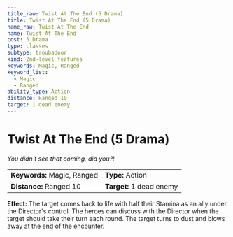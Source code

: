 ```yaml
---
title_raw: Twist At The End (5 Drama)
title: Twist At The End (5 Drama)
name_raw: Twist At The End
name: Twist At The End
cost: 5 Drama
type: classes
subtype: troubadour
kind: 2nd-level features
keywords: Magic, Ranged
keyword_list:
  - Magic
  - Ranged
ability_type: Action
distance: Ranged 10
target: 1 dead enemy
---
```


# Twist At The End (5 Drama)

*You didn't see that coming, did you?!*

|                             |                          |
| :-------------------------- | :----------------------- |
| **Keywords:** Magic, Ranged | **Type:** Action         |
| **Distance:** Ranged 10     | **Target:** 1 dead enemy |

**Effect:** The target comes back to life with half their Stamina as an ally under the Director's control. The heroes can discuss with the Director when the target should take their turn each round. The target turns to dust and blows away at the end of the encounter.
